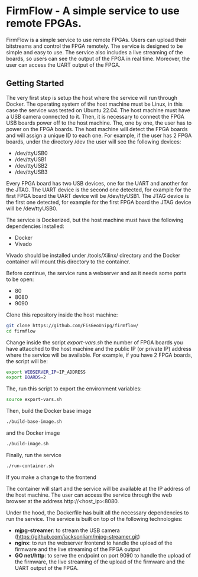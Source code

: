 # FirmFlow - A simple service to use remote FPGAs.

FirmFlow is a simple service to use remote FPGAs. Users can upload their bitstreams and control the FPGA remotely. The service is designed to be simple and easy to use. The service also includes a live streaming of the boards, so users can see the output of the FPGA in real time.
Moreover, the user can access the UART output of the FPGA.

## Getting Started
The very first step is setup the host where the service will run through Docker.
The operating system of the host machine must be Linux, in this case the service was tested on Ubuntu 22.04. The host machine must have a USB camera connected to it. 
Then, it is necessary to connect the FPGA USB boards power off to the host machine. The, one by one, the user has to power on the FPGA boards. The host machine will detect the FPGA boards and will assign a unique ID to each one. For example, if the user has 2 FPGA boards, under the directory /dev the user will see the following devices:
- /dev/ttyUSB0
- /dev/ttyUSB1
- /dev/ttyUSB2
- /dev/ttyUSB3

Every FPGA board has two USB devices, one for the UART and another for the JTAG. The UART device is the second one detected, for example for the first FPGA board the UART device will be /dev/ttyUSB1. The JTAG device is the first one detected, for example for the first FPGA board the JTAG device will be /dev/ttyUSB0.

The service is Dockerized, but the host machine must have the following dependencies installed:
- Docker
- Vivado

Vivado should be installed under /tools/Xilinx/ directory and the Docker container will mount this directory to the container.

Before continue, the service runs a webserver and as it needs some ports to be open:
- 80
- 8080
- 9090

Clone this repository inside the host machine:
```bash
git clone https://github.com/FisGeoUnipg/firmflow/
cd firmflow
```
Change inside the script *export-vars.sh* the number of FPGA boards you have attacched to the host machine and the public IP (or private IP) address where the service will be available. For example, if you have 2 FPGA boards, the script will be:
```bash
export WEBSERVER_IP=IP_ADDRESS
export BOARDS=2
```
The, run this script to export the environment variables:
```bash
source export-vars.sh
```
Then, build the Docker base image 
```bash
./build-base-image.sh
```
and the Docker image
```bash
./build-image.sh
```
Finally, run the service
```bash
./run-container.sh
```

If you make a change to the frontend

The container will start and the service will be available at the IP address of the host machine. The user can access the service through the web browser at the address http://<host_ip>:8080.

Under the hood, the Dockerfile has built all the necessary dependencies to run the service. The service is built on top of the following technologies:

- **mjpg-streamer**: to stream the USB camera (https://github.com/jacksonliam/mjpg-streamer.git)
- **nginx**: to run the webserver frontend to handle the upload of the firmware and the live streaming of the FPGA output
- **GO net/http**: to serve the endpoint on port 9090 to handle the upload of the firmware, the live streaming of the upload of the firmware and the UART output of the FPGA.

